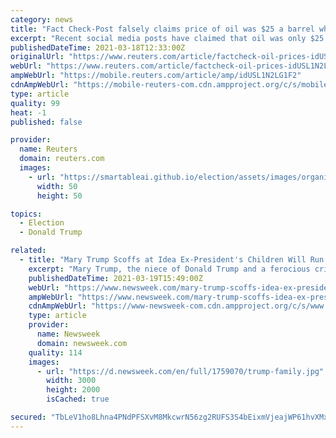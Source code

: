 ```yaml
---
category: news
title: "Fact Check-Post falsely claims price of oil was $25 a barrel when Trump left office"
excerpt: "Recent social media posts have claimed that oil was only $25 a barrel when former President Donald Trump left office and more than doubled in the first months of President Joe Biden’s administration."
publishedDateTime: 2021-03-18T12:33:00Z
originalUrl: "https://www.reuters.com/article/factcheck-oil-prices-idUSL1N2LG1F2"
webUrl: "https://www.reuters.com/article/factcheck-oil-prices-idUSL1N2LG1F2"
ampWebUrl: "https://mobile.reuters.com/article/amp/idUSL1N2LG1F2"
cdnAmpWebUrl: "https://mobile-reuters-com.cdn.ampproject.org/c/s/mobile.reuters.com/article/amp/idUSL1N2LG1F2"
type: article
quality: 99
heat: -1
published: false

provider:
  name: Reuters
  domain: reuters.com
  images:
    - url: "https://smartableai.github.io/election/assets/images/organizations/reuters.com-50x50.jpg"
      width: 50
      height: 50

topics:
  - Election
  - Donald Trump

related:
  - title: "Mary Trump Scoffs at Idea Ex-President's Children Will Run for Office: 'They Have No Skills'"
    excerpt: "Mary Trump, the niece of Donald Trump and a ferocious critic of her family, scoffed at the idea that the former president's children could become elected officials and said that \"they have no skills.\" Asked if they should run for office,"
    publishedDateTime: 2021-03-19T15:49:00Z
    webUrl: "https://www.newsweek.com/mary-trump-scoffs-idea-ex-presidents-children-will-run-office-they-have-no-skills-1577409"
    ampWebUrl: "https://www.newsweek.com/mary-trump-scoffs-idea-ex-presidents-children-will-run-office-they-have-no-skills-1577409?amp=1"
    cdnAmpWebUrl: "https://www-newsweek-com.cdn.ampproject.org/c/s/www.newsweek.com/mary-trump-scoffs-idea-ex-presidents-children-will-run-office-they-have-no-skills-1577409?amp=1"
    type: article
    provider:
      name: Newsweek
      domain: newsweek.com
    quality: 114
    images:
      - url: "https://d.newsweek.com/en/full/1759070/trump-family.jpg"
        width: 3000
        height: 2000
        isCached: true

secured: "TbLeV1ho8Lhna4PNdPFSXvM8MkcwrN56zg2RUFS3S4bEixmVjeajWP61hvXMxAHxwXL/1ajjEp2npcFLpyBMxKDTnMdJTIjVcXH9iMGyrvJGQfFldVtRmbTSOMSefUMJrTJdMoFNdzNVaVc5myFs47ZI0bZjp8wiHNYUfsM3uRdbBBlCKDYTKST8y18PhgvdZmHMI/XWiKVkGz9RfryPHl0RTGQIFFuX6q8JWNyjxUZAcblYicwRZ9WD8awhJLukNs3j7p7ZbBpuOb9Nc30iv2W5T16Ay7vYGDdk8u8bYUytMez37QhuaTK45dYjjqGIh8Z1fICUT1eNRPN/jIDNAm5UD5Z6haKVLxxW5Xekef8=;2pw3V0CXchFcrk/LwqGJqw=="
---
```



